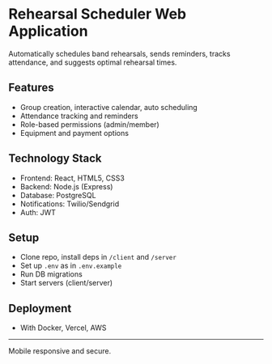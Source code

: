 # Rehearsal Scheduler Web Application
Automatically schedules band rehearsals, sends reminders, tracks attendance, and suggests optimal rehearsal times.

## Features
- Group creation, interactive calendar, auto scheduling
- Attendance tracking and reminders
- Role-based permissions (admin/member)
- Equipment and payment options

## Technology Stack
- Frontend: React, HTML5, CSS3
- Backend: Node.js (Express)
- Database: PostgreSQL
- Notifications: Twilio/Sendgrid
- Auth: JWT

## Setup
- Clone repo, install deps in `/client` and `/server`
- Set up `.env` as in `.env.example`
- Run DB migrations
- Start servers (client/server)

## Deployment
- With Docker, Vercel, AWS

---
Mobile responsive and secure.